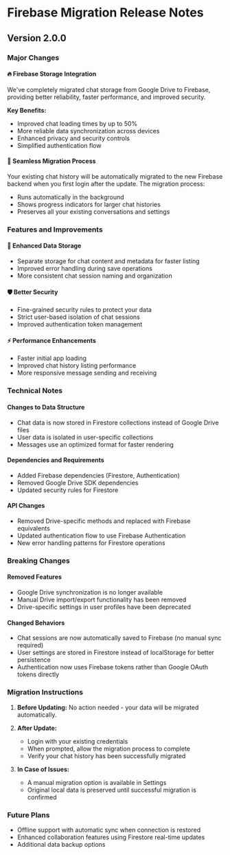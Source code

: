 # Firebase Migration Release Notes

## Version 2.0.0

### Major Changes

#### 🔥 Firebase Storage Integration
We've completely migrated chat storage from Google Drive to Firebase, providing better reliability, faster performance, and improved security.

**Key Benefits:**
- Improved chat loading times by up to 50%
- More reliable data synchronization across devices
- Enhanced privacy and security controls
- Simplified authentication flow

#### 🔄 Seamless Migration Process
Your existing chat history will be automatically migrated to the new Firebase backend when you first login after the update. The migration process:
- Runs automatically in the background
- Shows progress indicators for larger chat histories
- Preserves all your existing conversations and settings

### Features and Improvements

#### 💾 Enhanced Data Storage
- Separate storage for chat content and metadata for faster listing
- Improved error handling during save operations
- More consistent chat session naming and organization

#### 🛡️ Better Security
- Fine-grained security rules to protect your data
- Strict user-based isolation of chat sessions
- Improved authentication token management

#### ⚡ Performance Enhancements
- Faster initial app loading
- Improved chat history listing performance
- More responsive message sending and receiving

### Technical Notes

#### Changes to Data Structure
- Chat data is now stored in Firestore collections instead of Google Drive files
- User data is isolated in user-specific collections
- Messages use an optimized format for faster rendering

#### Dependencies and Requirements
- Added Firebase dependencies (Firestore, Authentication)
- Removed Google Drive SDK dependencies
- Updated security rules for Firestore

#### API Changes
- Removed Drive-specific methods and replaced with Firebase equivalents
- Updated authentication flow to use Firebase Authentication
- New error handling patterns for Firestore operations

### Breaking Changes

#### Removed Features
- Google Drive synchronization is no longer available
- Manual Drive import/export functionality has been removed
- Drive-specific settings in user profiles have been deprecated

#### Changed Behaviors
- Chat sessions are now automatically saved to Firebase (no manual sync required)
- User settings are stored in Firestore instead of localStorage for better persistence
- Authentication now uses Firebase tokens rather than Google OAuth tokens directly

### Migration Instructions

1. **Before Updating:** No action needed - your data will be migrated automatically.

2. **After Update:**
   - Login with your existing credentials
   - When prompted, allow the migration process to complete
   - Verify your chat history has been successfully migrated

3. **In Case of Issues:**
   - A manual migration option is available in Settings
   - Original local data is preserved until successful migration is confirmed

### Future Plans

- Offline support with automatic sync when connection is restored
- Enhanced collaboration features using Firestore real-time updates
- Additional data backup options 